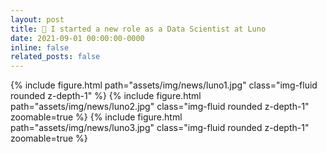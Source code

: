 ```yaml
---
layout: post
title: 🚀 I started a new role as a Data Scientist at Luno
date: 2021-09-01 00:00:00-0000
inline: false
related_posts: false
---
```


{% include figure.html path="assets/img/news/luno1.jpg" class="img-fluid rounded z-depth-1" %}
{% include figure.html path="assets/img/news/luno2.jpg" class="img-fluid rounded z-depth-1" zoomable=true %}
{% include figure.html path="assets/img/news/luno3.jpg" class="img-fluid rounded z-depth-1" zoomable=true %}
